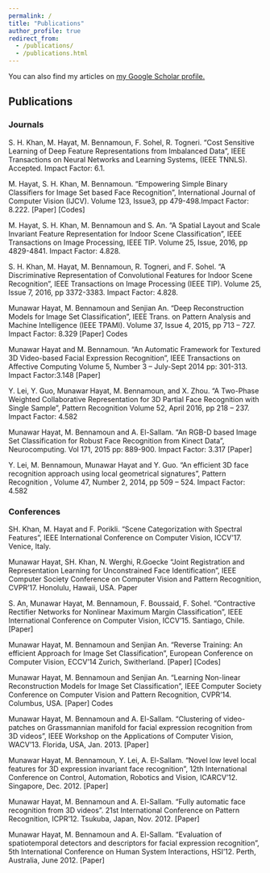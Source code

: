 ```yaml
---
permalink: /
title: "Publications"
author_profile: true
redirect_from: 
  - /publications/
  - /publications.html
---
```



You can also find my articles on <u><a href="{{author.googlescholar}}">my Google Scholar profile</a>.</u>


## Publications
### Journals

S. H. Khan, M. Hayat, M. Bennamoun, F. Sohel, R. Togneri. “Cost Sensitive Learning of Deep Feature Representations from Imbalanced Data”, IEEE Transactions on Neural Networks and Learning Systems, (IEEE TNNLS). Accepted. Impact Factor: 6.1.

M. Hayat, S. H. Khan, M. Bennamoun. “Empowering Simple Binary Classifiers for Image Set based Face Recognition”, International Journal of Computer Vision (IJCV). Volume 123, Issue3, pp 479-498.Impact Factor: 8.222. [Paper] [Codes]

M. Hayat, S. H. Khan, M. Bennamoun and S. An. “A Spatial Layout and Scale Invariant Feature Representation for Indoor Scene Classification”, IEEE Transactions on Image Processing, IEEE TIP. Volume 25, Issue, 2016, pp 4829-4841. Impact Factor: 4.828.

S. H. Khan, M. Hayat, M. Bennamoun, R. Togneri, and F. Sohel. “A Discriminative Representation of Convolutional Features for Indoor Scene Recognition”, IEEE Transactions on Image Processing (IEEE TIP). Volume 25, Issue 7, 2016, pp 3372-3383. Impact Factor: 4.828.

Munawar Hayat, M. Bennamoun and Senjian An. “Deep Reconstruction Models for Image Set Classification”, IEEE Trans. on Pattern Analysis and Machine Intelligence (IEEE TPAMI). Volume 37, Issue 4, 2015, pp 713 – 727. Impact Factor: 8.329 [Paper] Codes

Munawar Hayat and M. Bennamoun. “An Automatic Framework for Textured 3D Video-based Facial Expression Recognition”, IEEE Transactions on Affective Computing Volume 5, Number 3 – July-Sept 2014 pp: 301-313. Impact Factor:3.148 [Paper]

Y. Lei, Y. Guo, Munawar Hayat, M. Bennamoun, and X. Zhou. “A Two-Phase Weighted Collaborative Representation for 3D Partial Face Recognition with Single Sample”, Pattern Recognition Volume 52, April 2016, pp 218 – 237. Impact Factor: 4.582

Munawar Hayat, M. Bennamoun and A. El-Sallam. “An RGB-D based Image Set Classification for Robust Face Recognition from Kinect Data”, Neurocomputing. Vol 171, 2015 pp: 889-900. Impact Factor: 3.317 [Paper]

Y. Lei, M. Bennamoun, Munawar Hayat and Y. Guo. “An efficient 3D face recognition approach using local geometrical signatures”, Pattern Recognition , Volume 47, Number 2, 2014, pp 509 – 524. Impact Factor: 4.582

 

### Conferences

SH. Khan, M. Hayat and F. Porikli. “Scene Categorization with Spectral Features”, IEEE International Conference on Computer Vision, ICCV’17. Venice, Italy.

Munawar Hayat, SH. Khan, N. Werghi, R.Goecke “Joint Registration and Representation Learning for Unconstrained Face Identification”, IEEE Computer Society Conference on Computer Vision and Pattern Recognition, CVPR’17. Honolulu, Hawaii, USA. Paper

S. An, Munawar Hayat, M. Bennamoun, F. Boussaid, F. Sohel. “Contractive Rectifier Networks for Nonlinear Maximum Margin Classification”, IEEE International Conference on Computer Vision, ICCV’15. Santiago, Chile. [Paper]

Munawar Hayat, M. Bennamoun and Senjian An. “Reverse Training: An efficient Approach for Image Set Classification”, European Conference on Computer Vision, ECCV’14 Zurich, Switherland. [Paper] [Codes]

Munawar Hayat, M. Bennamoun and Senjian An. “Learning Non-linear Reconstruction Models for Image Set Classification”, IEEE Computer Society Conference on Computer Vision and Pattern Recognition, CVPR’14. Columbus, USA. [Paper] Codes

Munawar Hayat, M. Bennamoun and A. El-Sallam. “Clustering of video-patches on Grassmannian manifold for facial expression recognition from 3D videos”, IEEE Workshop on the Applications of Computer Vision, WACV’13. Florida, USA, Jan. 2013. [Paper]

Munawar Hayat, M. Bennamoun, Y. Lei, A. El-Sallam. “Novel low level local features for 3D expression invariant face recognition”, 12th International Conference on Control, Automation, Robotics and Vision, ICARCV’12. Singapore, Dec. 2012. [Paper]

Munawar Hayat, M. Bennamoun and A. El-Sallam. “Fully automatic face recognition from 3D videos”. 21st International Conference on Pattern Recognition, ICPR’12. Tsukuba, Japan, Nov. 2012. [Paper]

Munawar Hayat, M. Bennamoun and A. El-Sallam. “Evaluation of spatiotemporal detectors and descriptors for facial expression recognition”, 5th International Conference on Human System Interactions, HSI’12. Perth, Australia, June 2012. [Paper]
